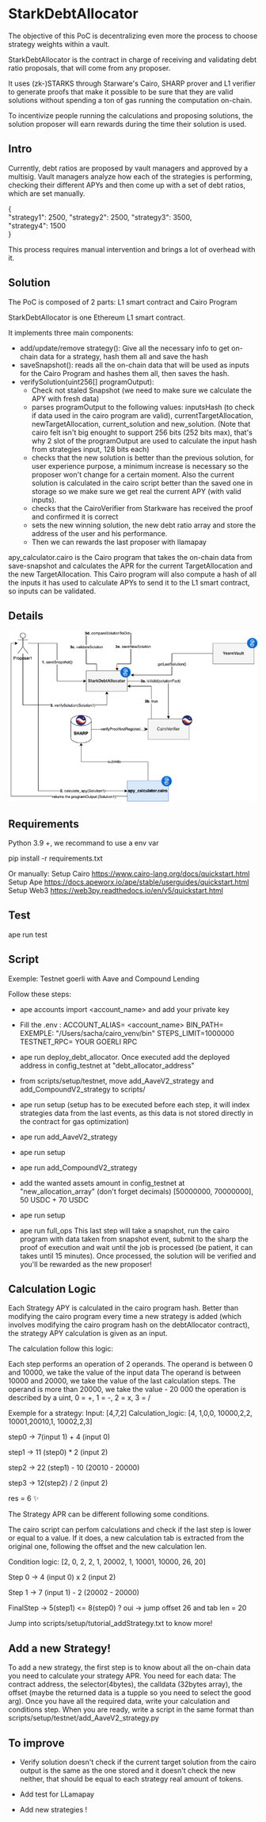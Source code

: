 # StarkDebtAllocator
The objective of this PoC is decentralizing even more the process to choose strategy weights within a vault. 

StarkDebtAllocator is the contract in charge of receiving and validating debt ratio proposals, that will come from any proposer.  

It uses (zk-)STARKS through Starware's Cairo, SHARP prover and L1 verifier to generate proofs that make it possible to be sure that they are valid solutions without spending a ton of gas running the computation on-chain.	

To incentivize people running the calculations and proposing solutions, the solution proposer will earn rewards during the time their solution is used. 	

## Intro	
Currently, debt ratios are proposed by vault managers and approved by a multisig. Vault managers analyze how each of the strategies is performing, checking their different APYs and then come up with a set of debt ratios, which are set manually. 

{	
    "strategy1": 2500,
    "strategy2": 2500,
    "strategy3": 3500,	
    "strategy4": 1500	
}	

This process requires manual intervention and brings a lot of overhead with it.	

## Solution	
The PoC is composed of 2 parts: L1 smart contract and Cairo Program	

StarkDebtAllocator is one Ethereum L1 smart contract. 	

It implements three main components:
- add/update/remove strategy():	Give all the necessary info to get on-chain data for a strategy, hash them all and save the hash
- saveSnapshot(): reads all the on-chain data that will be used as inputs for the Cairo Program and hashes them all, then saves the hash. 
- verifySolution(uint256[] programOutput): 	
	- Check not staled Snapshot (we need to make sure we calculate the APY with fresh data)
	- parses programOutput to the following values: inputsHash (to check if data used in the cairo program are valid), currentTargetAllocation, newTargetAllocation, current_solution and new_solution.
 (Note that cairo felt isn't big enought to support 256 bits (252 bits max), that's why 2 slot of the programOutput are used to calculate the input hash from strategies input, 128 bits each)	
	- checks that the new solution is better than the previous solution, for user experience purpose, a minimum increase is necessary so the proposer won't change for a certain moment. Also the current solution is calculated in the cairo script better than the saved one in storage so we make sure we get real the current APY (with valid inputs).
	- checks that the CairoVerifier from Starkware has received the proof and confirmed it is correct	
	- sets the new winning solution, the new debt ratio array and store the address of the user and his performance.	
	- Then we can rewards the last proposer with llamapay

apy_calculator.cairo is the Cairo program that takes the on-chain data from save-snapshot and calculates the APR for the current TargetAllocation and the new TargetAllocation. This Cairo program will also compute a hash of all the inputs it has used to calculate APYs to send it to the L1 smart contract, so inputs can be validated. 	

## Details	
![Diagram](./starkdebtallocator.png)	




## Requirements

Python 3.9 +, we recommand to use a env var


pip install -r requirements.txt

Or manually: 
Setup Cairo https://www.cairo-lang.org/docs/quickstart.html
Setup Ape https://docs.apeworx.io/ape/stable/userguides/quickstart.html
Setup Web3 https://web3py.readthedocs.io/en/v5/quickstart.html


## Test

ape run test

## Script	

Exemple: Testnet goerli with Aave and Compound Lending

Follow these steps: 	

- ape accounts import <account_name> and add your private key 

- Fill the .env :
ACCOUNT_ALIAS=  <account_name>
BIN_PATH=  EXEMPLE: "/Users/sacha/cairo_venv/bin"
STEPS_LIMIT=1000000 
TESTNET_RPC= YOUR GOERLI RPC

- ape run deploy_debt_allocator. Once executed add the deployed address in config_testnet at "debt_allocator_address"

- from scripts/setup/testnet, move add_AaveV2_strategy and add_CompoundV2_strategy to scripts/

- ape run setup  (setup has to be executed before each step, it will index strategies data from the last events, as this data is not stored directly in the contract for gas optimization)

- ape run add_AaveV2_strategy

- ape run setup

- ape run add_CompoundV2_strategy

-  add the wanted assets amount in config_testnet at  "new_allocation_array" (don't forget decimals) [50000000, 70000000], 50 USDC + 70 USDC

- ape run setup

- ape run full_ops
This last step will take a snapshot, run the cairo program with data taken from snapshot event, submit to the sharp the proof of execution and wait until the job is processed (be patient, it can takes until 15 minutes). Once processed, the solution will be verified and you'll be rewarded as the new proposer! 


## Calculation Logic

Each Strategy APY is calculated in the cairo program hash. Better than modifying the cairo program every time a new strategy is added (which involves modifying the cairo program hash on the debtAllocator contract), the strategy APY calculation is given as an input. 

The calculation follow this logic: 

Each step performs an operation of 2 operands.
The operand is between 0 and 10000, we take the value of the input data
The operand is between 10000 and 20000, we take the value of the last calculation steps.
The operand is more than 20000, we take the value - 20 000
the operation is described by a uint, 0 = +, 1 = -, 2 = x, 3 = /

Exemple for a strategy: 
Input: [4,7,2]
Calculation_logic: [4, 1,0,0, 10000,2,2, 10001,20010,1, 10002,2,3]

step0 -> 7(input 1) + 4 (input 0)

step1 -> 11 (step0) * 2 (input 2)

step2 -> 22 (step1) - 10 (20010 - 20000)

step3 -> 12(step2) / 2 (input 2)

res = 6 ✨

The Strategy APR can be different following some conditions.

The cairo script can perfom calculations and check if the last step is lower or equal to a value. If it does, a new calculation tab is extracted from the original one, following the offset and the new calculation len.

Condition logic: [2, 0, 2, 2, 1, 20002, 1, 10001, 10000, 26, 20]

Step 0 ->  4 (input 0) x 2 (input 2)

Step 1 ->  7 (input 1) - 2 (20002 - 20000)

FinalStep ->  5(step1) <= 8(step0) ? 
oui -> jump offset 26 and tab len = 20

Jump into scripts/setup/tutorial_addStrategy.txt to know more! 


## Add a new Strategy! 

To add a new strategy, the first step is to know about all the on-chain data you need to calculate your strategy APR.
You need for each data: The contract address, the selector(4bytes), the calldata (32bytes array), the offset (maybe the returned data is a tupple so you need to select the good arg).
Once you have all the required data, write your calculation and conditions step. 
When you are ready, write a script in the same format than scripts/setup/testnet/add_AaveV2_strategy.py


## To improve

- Verify solution doesn't check if the current target solution from the cairo output is the same as the one stored and it doesn't check the new neither, that should be equal to each strategy real amount of tokens. 

- Add test for LLamapay 

- Add new strategies ! 

